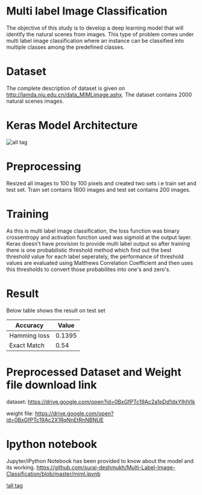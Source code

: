 # Multi label Image Classification

The objective of this study is to develop a deep learning model that will identify the natural scenes from images. This type of problem comes under multi label image classification where an instance can be classified into multiple classes among the predefined classes.

# Dataset

The complete description of dataset is given on http://lamda.nju.edu.cn/data_MIMLimage.ashx. The dataset contains 2000 natural scenes images.

# Keras Model Architecture

![all tag](https://github.com/suraj-deshmukh/Multi-Label-Image-Classification/blob/master/model.png)

# Preprocessing

Resized all images to 100 by 100 pixels and created two sets i.e train set and test set. Train set contains 1600 images and test set contains 200 images.

# Training
As this is multi label image classification, the loss function was binary crossentropy and activation function used was sigmoid at the output layer. Keras doesn't have provision to provide multi label output so after training there is one probabilistic threshold method which find out the best threshold value for each label seperately, the performance of threshold values are evaluated using Matthews Correlation Coefficient and then uses this thresholds to convert those probabilites into one's and zero's.

# Result

Below table shows the result on test set

Accuracy | Value
--------- | ---------
Hamming loss | 0.1395
Exact Match | 0.54

# Preprocessed Dataset and Weight file download link

dataset: https://drive.google.com/open?id=0BxGfPTc19Ac2a1pDd1dxYlhIVlk

weight file: https://drive.google.com/open?id=0BxGfPTc19Ac2X1RqNnEtRnNBNUE

# Ipython notebook

Jupyter/iPython Notebook has been provided to know about the model and its working. https://github.com/suraj-deshmukh/Multi-Label-Image-Classification/blob/master/miml.ipynb 

[!all tag](https://github.com/suraj-deshmukh/Multi-Label-Image-Classification/blob/master/miml.ipynb)

